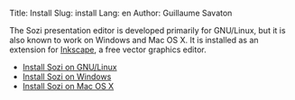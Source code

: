 Title: Install
Slug: install
Lang: en
Author: Guillaume Savaton

The Sozi presentation editor is developed primarily for GNU/Linux,
but it is also known to work on Windows and Mac OS X.
It is installed as an extension for [Inkscape](http://inkscape.org/),
a free vector graphics editor.

* [Install Sozi on GNU/Linux](|filename|install-linux.md)
* [Install Sozi on Windows](|filename|install-windows.md)
* [Install Sozi on Mac OS X](|filename|install-osx.md)

